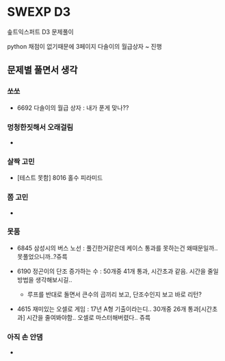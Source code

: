 # SWEXP D3

솦트익스퍼트 D3 문제풀이

python 채점이 없기때문에 3페이지 다솔이의 월급상자 ~ 진행

## 문제별 풀면서 생각

### 쏘쏘

- 6692 다솔이의 월급 상자 : 내가 푼게 맞나??

### 멍청한짓해서 오래걸림

- 

### 살짝 고민

- [테스트 못함] 8016 홀수 피라미드

### 쫌 고민

- 

### 못품

- 6845 삼성시의 버스 노선 : 풀긴한거같은데 케이스 통과를 못하는건 왜때문일까.. 못풀었으니까..?쥬륵

- 6190 정곤이의 단조 증가하는 수 : 50개중 41개 통과, 시간초과 같음. 시간을 줄일 방법을 생각해보시길..
    - 루프를 반대로 돌면서 큰수의 곱끼리 보고, 단조수인지 보고 바로 리턴?

- 4615 재미있는 오셀로 게임 : 17년 A형 기출이라는디.. 30개중 26개 통과[시간초과] 시간을 줄여봐야함.. 오셀로 마스터해버렸다.. 쥬륵


### 아직 손 안댐

- 
